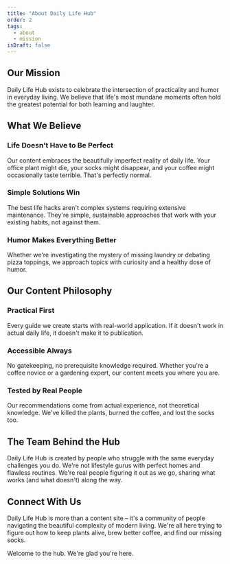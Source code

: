 ```yaml
---
title: "About Daily Life Hub"
order: 2
tags:
  - about
  - mission
isDraft: false
---
```


## Our Mission

Daily Life Hub exists to celebrate the intersection of practicality and humor in everyday living. We believe that life's most mundane moments often hold the greatest potential for both learning and laughter.

## What We Believe

### Life Doesn't Have to Be Perfect
Our content embraces the beautifully imperfect reality of daily life. Your office plant might die, your socks might disappear, and your coffee might occasionally taste terrible. That's perfectly normal.

### Simple Solutions Win
The best life hacks aren't complex systems requiring extensive maintenance. They're simple, sustainable approaches that work with your existing habits, not against them.

### Humor Makes Everything Better
Whether we're investigating the mystery of missing laundry or debating pizza toppings, we approach topics with curiosity and a healthy dose of humor.

## Our Content Philosophy

### Practical First
Every guide we create starts with real-world application. If it doesn't work in actual daily life, it doesn't make it to publication.

### Accessible Always
No gatekeeping, no prerequisite knowledge required. Whether you're a coffee novice or a gardening expert, our content meets you where you are.

### Tested by Real People
Our recommendations come from actual experience, not theoretical knowledge. We've killed the plants, burned the coffee, and lost the socks too.

## The Team Behind the Hub

Daily Life Hub is created by people who struggle with the same everyday challenges you do. We're not lifestyle gurus with perfect homes and flawless routines. We're real people figuring it out as we go, sharing what works (and what doesn't) along the way.

## Connect With Us

Daily Life Hub is more than a content site – it's a community of people navigating the beautiful complexity of modern living. We're all here trying to figure out how to keep plants alive, brew better coffee, and find our missing socks.

Welcome to the hub. We're glad you're here.